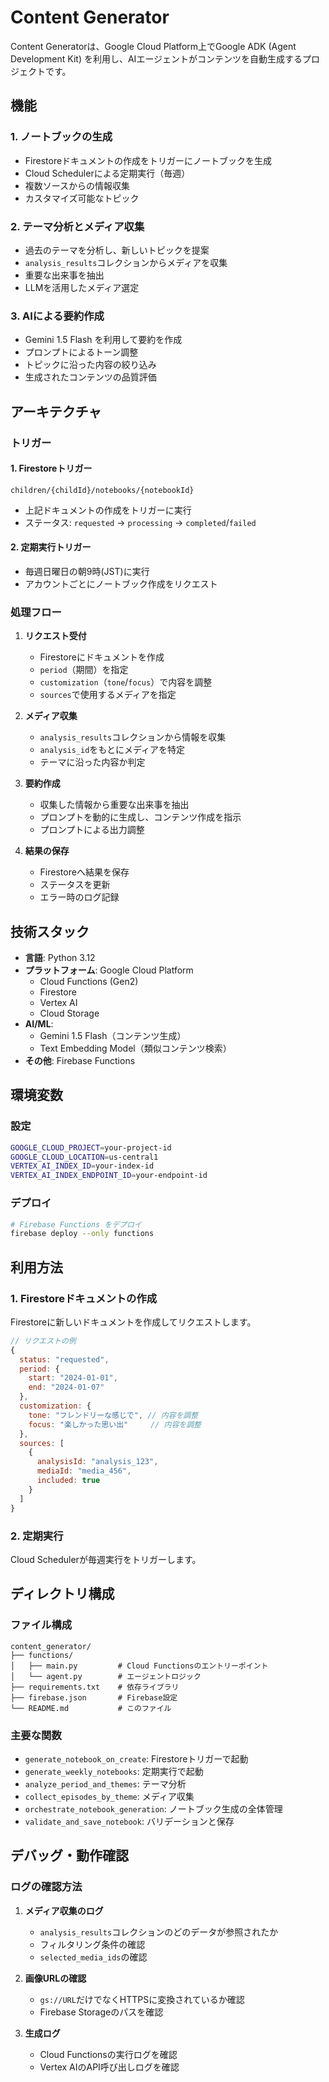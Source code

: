 # Content Generator

Content Generatorは、Google Cloud Platform上でGoogle ADK (Agent Development Kit) を利用し、AIエージェントがコンテンツを自動生成するプロジェクトです。

## 機能

### 1. ノートブックの生成

- Firestoreドキュメントの作成をトリガーにノートブックを生成
- Cloud Schedulerによる定期実行（毎週）
- 複数ソースからの情報収集
- カスタマイズ可能なトピック

### 2. テーマ分析とメディア収集

- 過去のテーマを分析し、新しいトピックを提案
- `analysis_results`コレクションからメディアを収集
- 重要な出来事を抽出
- LLMを活用したメディア選定

### 3. AIによる要約作成

- Gemini 1.5 Flash を利用して要約を作成
- プロンプトによるトーン調整
- トピックに沿った内容の絞り込み
- 生成されたコンテンツの品質評価

## アーキテクチャ

### トリガー

#### 1. Firestoreトリガー

```
children/{childId}/notebooks/{notebookId}
```

- 上記ドキュメントの作成をトリガーに実行
- ステータス: `requested` → `processing` → `completed`/`failed`

#### 2. 定期実行トリガー

- 毎週日曜日の朝9時(JST)に実行
- アカウントごとにノートブック作成をリクエスト

### 処理フロー

1. **リクエスト受付**
   - Firestoreにドキュメントを作成
   - `period`（期間）を指定
   - `customization`（`tone`/`focus`）で内容を調整
   - `sources`で使用するメディアを指定

2. **メディア収集**
   - `analysis_results`コレクションから情報を収集
   - `analysis_id`をもとにメディアを特定
   - テーマに沿った内容か判定

3. **要約作成**
   - 収集した情報から重要な出来事を抽出
   - プロンプトを動的に生成し、コンテンツ作成を指示
   - プロンプトによる出力調整

4. **結果の保存**
   - Firestoreへ結果を保存
   - ステータスを更新
   - エラー時のログ記録

## 技術スタック

- **言語**: Python 3.12
- **プラットフォーム**: Google Cloud Platform
  - Cloud Functions (Gen2)
  - Firestore
  - Vertex AI
  - Cloud Storage
- **AI/ML**:
  - Gemini 1.5 Flash（コンテンツ生成）
  - Text Embedding Model（類似コンテンツ検索）
- **その他**: Firebase Functions

## 環境変数

### 設定

```bash
GOOGLE_CLOUD_PROJECT=your-project-id
GOOGLE_CLOUD_LOCATION=us-central1
VERTEX_AI_INDEX_ID=your-index-id
VERTEX_AI_INDEX_ENDPOINT_ID=your-endpoint-id
```

### デプロイ

```bash
# Firebase Functions をデプロイ
firebase deploy --only functions
```

## 利用方法

### 1. Firestoreドキュメントの作成

Firestoreに新しいドキュメントを作成してリクエストします。

```javascript
// リクエストの例
{
  status: "requested",
  period: {
    start: "2024-01-01",
    end: "2024-01-07"
  },
  customization: {
    tone: "フレンドリーな感じで", // 内容を調整
    focus: "楽しかった思い出"     // 内容を調整
  },
  sources: [
    {
      analysisId: "analysis_123",
      mediaId: "media_456",
      included: true
    }
  ]
}
```

### 2. 定期実行

Cloud Schedulerが毎週実行をトリガーします。

## ディレクトリ構成

### ファイル構成

```
content_generator/
├── functions/
│   ├── main.py         # Cloud Functionsのエントリーポイント
│   └── agent.py        # エージェントロジック
├── requirements.txt    # 依存ライブラリ
├── firebase.json       # Firebase設定
└── README.md           # このファイル
```

### 主要な関数

- `generate_notebook_on_create`: Firestoreトリガーで起動
- `generate_weekly_notebooks`: 定期実行で起動
- `analyze_period_and_themes`: テーマ分析
- `collect_episodes_by_theme`: メディア収集
- `orchestrate_notebook_generation`: ノートブック生成の全体管理
- `validate_and_save_notebook`: バリデーションと保存

## デバッグ・動作確認

### ログの確認方法

1. **メディア収集のログ**
   - `analysis_results`コレクションのどのデータが参照されたか
   - フィルタリング条件の確認
   - `selected_media_ids`の確認

2. **画像URLの確認**
   - `gs://URL`だけでなくHTTPSに変換されているか確認
   - Firebase Storageのパスを確認

3. **生成ログ**
   - Cloud Functionsの実行ログを確認
   - Vertex AIのAPI呼び出しログを確認
